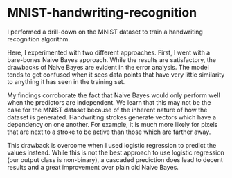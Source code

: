 # MNIST-handwriting-recognition

I performed a drill-down on the MNIST dataset to train a handwriting recognition algorithm. 

Here, I experimented with two different approaches. First, I went with a bare-bones Naive Bayes approach. While the results are satisfactory, the drawbacks of Naive Bayes are evident in the error analysis. The model tends to get confused when it sees data points that have very little similarity to anything it has seen in the training set. 

My findings corroborate the fact that Naive Bayes would only perform well when the predictors are independent. We learn that this may not be the case for the MNIST dataset because of the inherent nature of how the dataset is generated. Handwriting strokes generate vectors which have a dependency on one another. For example, it is much more likely for pixels that are next to a stroke to be active than those which are farther away. 

This drawback is overcome when I used logistic regression to predict the values instead. While this is not the best approach to use logistic regression (our output class is non-binary), a cascaded prediction does lead to decent results and a great improvement over plain old Naive Bayes. 